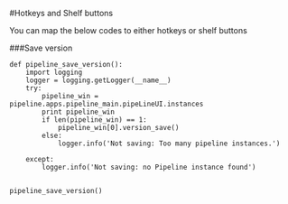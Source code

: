 #Hotkeys and Shelf buttons

You can map the below codes to either hotkeys or shelf buttons

###Save version
```
def pipeline_save_version():
    import logging
    logger = logging.getLogger(__name__)
    try:
        pipeline_win = pipeline.apps.pipeline_main.pipeLineUI.instances
        print pipeline_win
        if len(pipeline_win) == 1:
            pipeline_win[0].version_save()
        else:
            logger.info('Not saving: Too many pipeline instances.')

    except:
        logger.info('Not saving: no Pipeline instance found')


pipeline_save_version()
```

